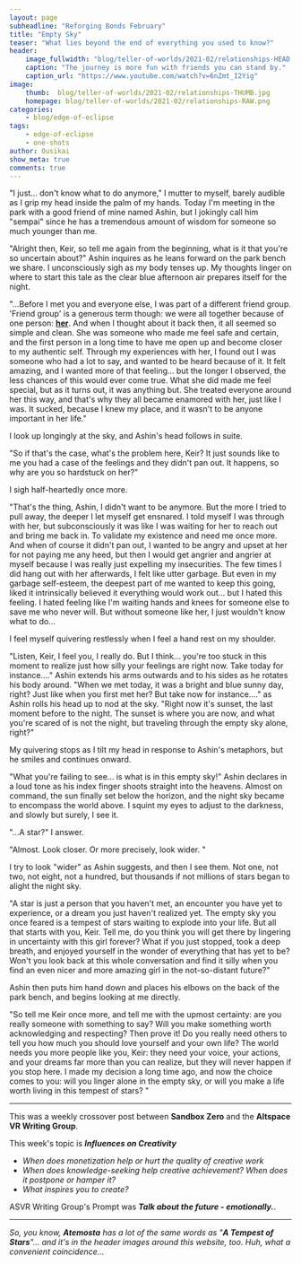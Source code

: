 ```yaml
---
layout: page
subheadline: "Reforging Bonds February"
title: "Empty Sky"
teaser: "What lies beyond the end of everything you used to know?"
header:
    image_fullwidth: "blog/teller-of-worlds/2021-02/relationships-HEAD.png"
    caption: "The journey is more fun with friends you can stand by."
    caption_url: "https://www.youtube.com/watch?v=6nZmt_I2Yig"
image:
    thumb:  blog/teller-of-worlds/2021-02/relationships-THUMB.jpg
    homepage: blog/teller-of-worlds/2021-02/relationships-RAW.png
categories:
    - blog/edge-of-eclipse
tags:
    - edge-of-eclipse
    - one-shots
author: Ousikai
show_meta: true
comments: true
---
```

"I just... don't know what to do anymore," I mutter to myself, barely audible as I grip my head inside the palm of my hands. Today I'm meeting in the park with a good friend of mine named Ashin, but I jokingly call him "sempai" since he has a tremendous amount of wisdom for someone so much younger than me.

"Alright then, Keir, so tell me again from the beginning, what is it that you're so uncertain about?" Ashin inquires as he leans forward on the park bench we share. I unconsciously sigh as my body tenses up. My thoughts linger on where to start this tale as the clear blue afternoon air prepares itself for the night.

"...Before I met you and everyone else, I was part of a different friend group. 'Friend group' is a generous term though: we were all together because of one person: [**her**]({{site.url}}{{site.baseurl}}/tempest-crossing/teller-of-worlds/entry-from-the-diary-of-the-night-sky/). And when I thought about it back then, it all seemed so simple and clean. She was someone who made me feel safe and certain, and the first person in a long time to have me open up and become closer to my authentic self. Through my experiences with her, I found out I was someone who had a lot to say, and wanted to be heard because of it. It felt amazing, and I wanted more of that feeling... but the longer I observed, the less chances of this would ever come true. What she did made me feel special, but as it turns out, it was anything but. She treated everyone around her this way, and that's why they all became enamored with her, just like I was. It sucked, because I knew my place, and it wasn't to be anyone important in her life."   

I look up longingly at the sky, and Ashin's head follows in suite. 

"So if that's the case, what's the problem here, Keir? It just sounds like to me you had a case of the feelings and they didn't pan out. It happens, so why are you so hardstuck on her?"

I sigh half-heartedly once more.

"That's the thing, Ashin, I didn't want to be anymore. But the more I tried to pull away, the deeper I let myself get ensnared. I told myself I was through with her, but subconsciously it was like I was waiting for her to reach out and bring me back in. To validate my existence and need me once more. And when of course it didn't pan out, I wanted to be angry and upset at her for not paying me any heed, but then I would get angrier and angrier at myself because I was really just expelling my insecurities.  The few times I did hang out with her afterwards, I felt like utter garbage.  But even in my garbage self-esteem, the deepest part of me wanted to keep this going, liked it intrinsically believed it everything would work out... but I hated this feeling. I hated feeling like I'm waiting hands and knees for someone else to save me who never will. But without someone like her, I just wouldn't know what to do...

I feel myself quivering restlessly when I feel a hand rest on my shoulder.

"Listen, Keir, I feel you, I really do. But I think... you're too stuck in this moment to realize just how silly your feelings are right now. Take today for instance...." Ashin extends his arms outwards and to his sides as he rotates his body around. "When we met today, it was a bright and blue sunny day, right? Just like when you first met her? But take now for instance...." as Ashin rolls his head up to nod at the sky. "Right now it's sunset, the last moment before to the night. The sunset is where you are now, and what you're scared of is not the night, but traveling through the empty sky alone, right?" 

My quivering stops as I tilt my head in response to Ashin's metaphors, but he smiles and continues onward. 

"What you're failing to see... is what is in this empty sky!" Ashin declares in a loud tone as his index finger shoots straight into the heavens. Almost on command, the sun finally set below the horizon, and the night sky became to encompass the world above. I squint my eyes to adjust to the darkness, and slowly but surely, I see it.

"...A star?" I answer. 

"Almost. Look closer. Or more precisely, look wider. "

I try to look "wider" as Ashin suggests, and then I see them. Not one, not two, not eight, not a hundred, but thousands if not millions of stars began to alight the night sky. 

"A star is just a person that you haven't met, an encounter you have yet to experience, or a dream you just haven't realized yet. The empty sky you once feared is a tempest of stars waiting to explode into your life. But all that starts with you, Keir. Tell me, do you think you will get there by lingering in uncertainty with this girl forever? What if you just stopped, took a deep breath, and enjoyed yourself in the wonder of everything that has yet to be? Won't you look back at this whole conversation and find it silly when you find an even nicer and more amazing girl in the not-so-distant future?"

Ashin then puts him hand down and places his elbows on the back of the park bench, and begins looking at me directly.

"So tell me Keir once more, and tell me with the upmost certainty: are you really someone with something to say? Will you make something worth acknowledging and respecting?  Then prove it! Do you really need others to tell you how much you should love yourself and your own life? The world needs you more people like you, Keir: they need your voice, your actions, and your dreams far more than you can realize, but they will never happen if you stop here. I made my decision a long time ago, and now the choice comes to you: will you linger alone in the empty sky, or will you make a life worth living in this tempest of stars? "

-----

This was a weekly crossover post between **Sandbox Zero** and the **Altspace VR Writing Group**. 

This week's topic is ***Influences on Creativity***
* *When does monetization help or hurt the quality of creative work*
* *When does knowledge-seeking help creative achievement? When does it postpone or hamper it?*
* *What inspires you to create?*

ASVR Writing Group's Prompt was ***Talk about the future - emotionally.***.

----

*So, you know, **Atemosta** has a lot of the same words as "**A Tempest of Stars**"... and it's in the header images around this website, too. Huh, what a convenient coincidence...*
